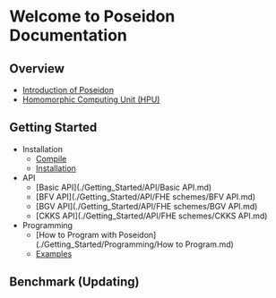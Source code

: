 # Welcome to Poseidon Documentation

## Overview

* [Introduction of Poseidon](./Overview/Poseidon_Basics.md)
* [Homomorphic Computing Unit (HPU)](./Overview/HPU.md)

## Getting Started

* Installation
  * [Compile](./Getting_Started/Installation/Compilation.md)
  * [Installation](./Getting_Started/Installation/Installation.md)
* API
  * [Basic API](./Getting_Started/API/Basic API.md)
  * [BFV API](./Getting_Started/API/FHE schemes/BFV API.md)
  * [BGV API](./Getting_Started/API/FHE schemes/BGV API.md)
  * [CKKS API](./Getting_Started/API/FHE schemes/CKKS API.md)
* Programming
  * [How to Program with Poseidon](./Getting_Started/Programming/How to Program.md)
  * [Examples](./Getting_Started/Programming/Examples.md)


## Benchmark (Updating)

